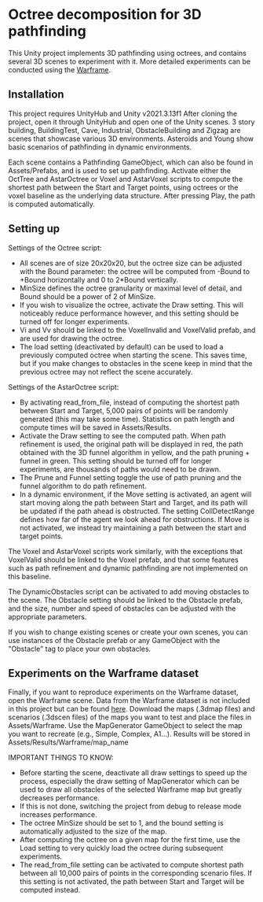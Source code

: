 # Octree decomposition for 3D pathfinding

This Unity project implements 3D pathfinding using octrees, and contains several 3D scenes to experiment with it.
More detailed experiments can be conducted using the [Warframe](https://movingai.com/benchmarks/warframe/index.html).

## Installation

This project requires UnityHub and Unity v2021.3.13f1
After cloning the project, open it through UnityHub and open one of the Unity scenes.
3 story building, BuildingTest, Cave, Industrial, ObstacleBuilding and Zigzag are scenes that showcase various 3D environments.
Asteroids and Young show basic scenarios of pathfinding in dynamic environments.

Each scene contains a Pathfinding GameObject, which can also be found in Assets/Prefabs, and is used to set up pathfinding.
Activate either the OctTree and AstarOctree or Voxel and AstarVoxel scripts to compute the shortest path between the Start and Target points, using octrees or the voxel baseline as the underlying data structure.
After pressing Play, the path is computed automatically.

## Setting up

Settings of the Octree script:
- All scenes are of size 20x20x20, but the octree size can be adjusted with the Bound parameter: the octree will be computed from -Bound to +Bound horizontally and 0 to 2*Bound vertically.
- MinSize defines the octree granularity or maximal level of detail, and Bound should be a power of 2 of MinSize.
- If you wish to visualize the octree, activate the Draw setting. This will noticeably reduce performance however, and this setting should be turned off for longer experiments.
- Vi and Vv should be linked to the VoxelInvalid and VoxelValid prefab, and are used for drawing the octree.
- The load setting (deactivated by default) can be used to load a previously computed octree when starting the scene. This saves time, but if you make changes to obstacles in the scene keep in mind that the previous octree may not reflect the scene accurately.

Settings of the AstarOctree script:
- By activating read_from_file, instead of computing the shortest path between Start and Target, 5,000 pairs of points will be randomly generated (this may take some time). Statistics on path length and compute times will be saved in Assets/Results.
- Activate the Draw setting to see the computed path. When path refinement is used, the original path will be displayed in red, the path obtained with the 3D funnel algorithm in yellow, and the path pruning + funnel in green. This setting should be turned off for longer experiments, are thousands of paths would need to be drawn.
- The Prune and Funnel setting toggle the use of path pruning and the funnel algorithm to do path refinement.
- In a dynamic environment, if the Move setting is activated, an agent will start moving along the path between Start and Target, and its path will be updated if the path ahead is obstructed. The setting CollDetectRange defines how far of the agent we look ahead for obstructions. If Move is not activated, we instead try maintaining a path between the start and target points.

The Voxel and AstarVoxel scripts work similarly, with the exceptions that VoxelValid should be linked to the Voxel prefab, and that some features such as path refinement and dynamic pathfinding are not implemented on this baseline. 

The DynamicObstacles script can be activated to add moving obstacles to the scene. The Obstacle setting should be linked to the Obstacle prefab, and the size, number and speed of obstacles can be adjusted with the appropriate parameters.

If you wish to change existing scenes or create your own scenes, you can use instances of the Obstacle prefab or any GameObject with the "Obstacle" tag to place your own obstacles.

## Experiments on the Warframe dataset

Finally, if you want to reproduce experiments on the Warframe dataset, open the Warframe scene.
Data from the Warframe dataset is not included in this project but can be found [here](https://movingai.com/benchmarks/warframe/index.html).
Download the maps (.3dmap files) and scenarios (.3dscen files) of the maps you want to test and place the files in Assets/Warframe.
Use the MapGenerator GameObject to select the map you want to recreate (e.g., Simple, Complex, A1...).
Results will be stored in Assets/Results/Warframe/map_name

IMPORTANT THINGS TO KNOW:
- Before starting the scene, deactivate all draw settings to speed up the process, especially the draw setting of MapGenerator which can be used to draw all obstacles of the selected Warframe map but greatly decreases performance.
- If this is not done, switching the project from debug to release mode increases performance.
- The octree MinSize should be set to 1, and the bound setting is automatically adjusted to the size of the map.
- After computing the octree on a given map for the first time, use the Load setting to very quickly load the octree during subsequent experiments.
- The read_from_file setting can be activated to compute shortest path between all 10,000 pairs of points in the corresponding scenario files. If this setting is not activated, the path between Start and Target will be computed instead. 